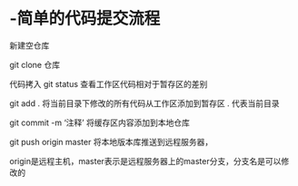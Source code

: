 # -简单的代码提交流程

新建空仓库

git clone  仓库

代码拷入
git status 查看工作区代码相对于暂存区的差别

git add . 将当前目录下修改的所有代码从工作区添加到暂存区 . 代表当前目录

git commit -m ‘注释’ 将缓存区内容添加到本地仓库

git push origin master 将本地版本库推送到远程服务器， 

origin是远程主机，master表示是远程服务器上的master分支，分支名是可以修改的
